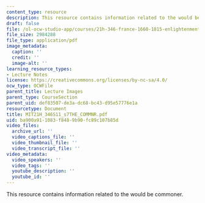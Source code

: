 ```yaml
---
content_type: resource
description: This resource contains information related to the would be commoner.
draft: false
file: /ol-ocw-studio-app/courses/21h-346-france-1660-1815-enlightenment-revolution-napoleon-spring-2011/ba900a911083f8489b90fc89c107b85d_MIT21H_346S11_s7THE_COMMNR.pdf
file_size: 2984288
file_type: application/pdf
image_metadata:
  caption: ''
  credit: ''
  image-alt: ''
learning_resource_types:
- Lecture Notes
license: https://creativecommons.org/licenses/by-nc-sa/4.0/
ocw_type: OCWFile
parent_title: Lecture Images
parent_type: CourseSection
parent_uid: def83507-de3a-dc68-bc43-d95e57776e1a
resourcetype: Document
title: MIT21H_346S11_s7THE_COMMNR.pdf
uid: ba900a91-1083-f848-9b90-fc89c107b85d
video_files:
  archive_url: ''
  video_captions_file: ''
  video_thumbnail_file: ''
  video_transcript_file: ''
video_metadata:
  video_speakers: ''
  video_tags: ''
  youtube_description: ''
  youtube_id: ''
---
```

This resource contains information related to the would be commoner.